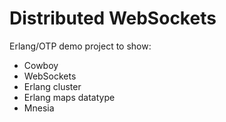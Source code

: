 Distributed WebSockets
======================

Erlang/OTP demo project to show:
- Cowboy
- WebSockets
- Erlang cluster
- Erlang maps datatype
- Mnesia

